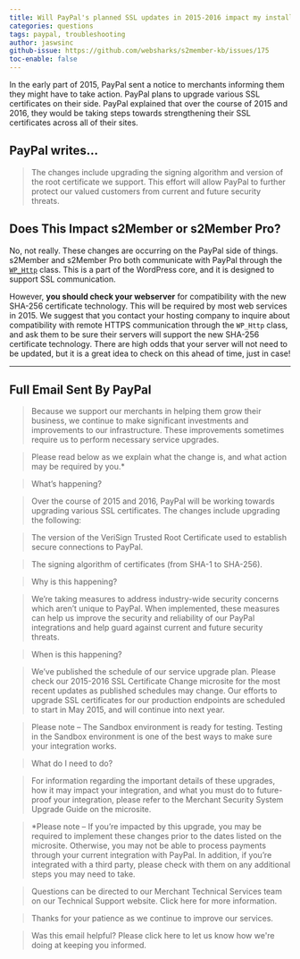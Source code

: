 ```yaml
---
title: Will PayPal's planned SSL updates in 2015-2016 impact my installation of s2Member?
categories: questions
tags: paypal, troubleshooting
author: jaswsinc
github-issue: https://github.com/websharks/s2member-kb/issues/175
toc-enable: false
---
```


In the early part of 2015, PayPal sent a notice to merchants informing them they might have to take action. PayPal plans to upgrade various SSL certificates on their side. PayPal explained that over the course of 2015 and 2016, they would be taking steps towards strengthening their SSL certificates across all of their sites.

## PayPal writes...

> The changes include upgrading the signing algorithm and version of the root certificate we support. This effort will allow PayPal to further protect our valued customers from current and future security threats.

## Does This Impact s2Member or s2Member Pro?

No, not really. These changes are occurring on the PayPal side of things. s2Member and s2Member Pro both communicate with PayPal through the [`WP_Http`](https://codex.wordpress.org/HTTP_API) class. This is a part of the WordPress core, and it is designed to support SSL communication.

However, **you should check your webserver** for compatibility with the new SHA-256 certificate technology. This will be required by most web services in 2015. We suggest that you contact your hosting company to inquire about compatibility with remote HTTPS communication through the `WP_Http` class, and ask them to be sure their servers will support the new SHA-256 certificate technology. There are high odds that your server will not need to be updated, but it is a great idea to check on this ahead of time, just in case!

---

## Full Email Sent By PayPal

> Because we support our merchants in helping them grow their business, we continue to make significant investments and improvements to our infrastructure. These improvements sometimes require us to perform necessary service upgrades.

> Please read below as we explain what the change is, and what action may be required by you.*

> What’s happening?

> Over the course of 2015 and 2016, PayPal will be working towards upgrading various SSL certificates. The changes include upgrading the following:

> The version of the VeriSign Trusted Root Certificate used to establish secure connections to PayPal.

> The signing algorithm of certificates (from SHA-1 to SHA-256).

> Why is this happening?

> We’re taking measures to address industry-wide security concerns which aren’t unique to PayPal. When implemented, these measures can help us improve the security and reliability of our PayPal integrations and help guard against current and future security threats.

> When is this happening?

> We’ve published the schedule of our service upgrade plan. Please check our 2015-2016 SSL Certificate Change microsite for the most recent updates as published schedules may change. Our efforts to upgrade SSL certificates for our production endpoints are scheduled to start in May 2015, and will continue into next year.

> Please note – The Sandbox environment is ready for testing. Testing in the Sandbox environment is one of the best ways to make sure your integration works.

> What do I need to do?

> For information regarding the important details of these upgrades, how it may impact your integration, and what you must do to future-proof your integration, please refer to the Merchant Security System Upgrade Guide on the microsite.

> *Please note – If you’re impacted by this upgrade, you may be required to implement these changes prior to the dates listed on the microsite. Otherwise, you may not be able to process payments through your current integration with PayPal. In addition, if you’re integrated with a third party, please check with them on any additional steps you may need to take.

> Questions can be directed to our Merchant Technical Services team on our Technical Support website. Click here for more information.

> Thanks for your patience as we continue to improve our services.

> Was this email helpful? Please click here to let us know how we're doing at keeping you informed.
